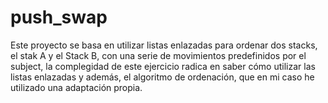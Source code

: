 # push_swap
Este proyecto se basa en utilizar listas enlazadas para ordenar dos stacks, el stak A y el Stack B, con una serie de movimientos predefinidos por el subject, la complegidad de este ejercicio radica en saber cómo utilizar las listas enlazadas y además, el algoritmo de ordenación, que en mi caso he utilizado una adaptación propia.
